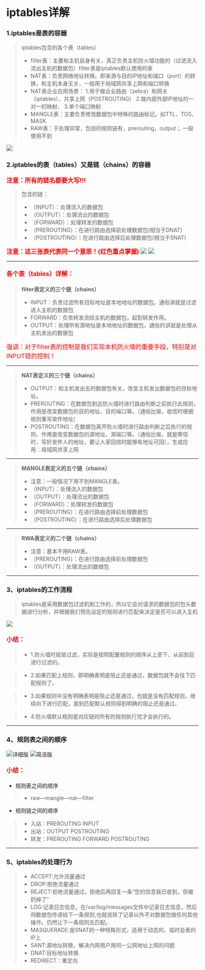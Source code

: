 # iptables详解

### 1.iptables是表的容器

> iptables包含的各个表（tables）
>* filter表：主要和主机自身有关，真正负责主机防火墙功能的（过滤流入流出主机的数据包）filter表是iptables默认使用的表
>* NAT表：负责网络地址转换。即来源与目的IP地址和端口（port）的转换，和主机本身无关，一般用于局域网共享上网和端口转换
>* NAT表企业应用场景：
1.用于做企业路由（zebra）和网关（iptables）、共享上网（POSTROUTING）
2.做内部外部IP地址的一对一的映射、
3.单个端口映射
>* MANGLE表：主要负责修改数据包中特殊的路由标记。如TTL、TOS、MASK
>* RAW表：于处理异常，包括的规则链有，prerouting，output； 一般使用不到


![](./image/1.png)

### 2.iptables的表（tables）又是链（chains）的容器

**<font color=#ff0000 size=3> 注意：所有的链名都要大写!!!** </font>
>包含的链：
>*    （INPUT）：处理流入的数据包
>*    （OUTPUT）：处理流出的数据包
>*    （FORWARD）：处理转发的数据包
>*    （PREROUTING）：在进行路由选择前处理数据包(相当于DNAT)
>*    （POSTROUTING）：在进行路由选择后处理数据包(相当于SNAT)

**<font color=#ff0000 size=3>注意：这三张表代表同一个意思！(红色重点掌握)**</font>
![](./image/2.png)
![](./image/4.png)


---

#### <font color=#ff0000 size=3>各个表（tables）详解：</font>

>  **filter表定义的三个链（chains）**
>*    INPUT：负责过滤所有目标地址是本地地址的数据包。通俗讲就是过滤进入主机的数据包
>*    FORWARD：负责转发流经主机的数据包，起到转发作用。
>*    OUTPUT：处理所有源地址是本地地址的数据包，通俗的讲就是处理从主机发出的数据包

<font color=#ff0000 size=3>强调：对于filter表的控制是我们实现本机防火墙的重要手段，特别是对INPUT链的控制！</font>

---

> **NAT表定义的三个链（chains）**
>*    OUTPUT：和主机发出去的数据包有关。改变主机发出数据包的目标地址。
>*    PREROUTING：在数据包到达防火墙时进行路由判断之前执行此规则，作用是改变数据包的目的地址、目的端口等。（通俗比喻，收信时根据规则重写收件地址）
>*    POSTROUTING：在数据包离开防火墙时进行路由判断之后执行的规则，作用是改变数据包的源地址、源端口等。（通俗比喻，就是寄信时，写好发件人的地址，要让人家回信时能够有地址可回），生成应用：局域网共享上网

---

> **MANGLE表定义的五个链（chains）**
>* 注意：一般情况下用不到MANGLE表。
>*    （INPUT）：处理流入的数据包
>*    （OUTPUT）：处理流出的数据包
>*    （FORWARD）：处理转发的数据包
>*    （PREROUTING）：在进行路由选择前处理数据包
>*    （POSTROUTING）：在进行路由选择后处理数据包

---

> **RWA表定义的二个链（chains）**
>* 注意：基本不用RAW表。
>*    （PREROUTING）：在进行路由选择前处理数据包
>*    （OUTPUT）：处理流出的数据包

---
### 3、iptables的工作流程
> iptables是采用数据包过滤机制工作的，所以它会对请求的数据包的包头数据进行分析，并根据我们预先设定的规则进行匹配来决定是否可以进入主机

![](./image/3.png)

#### <font color=#ff0000 size=3>小结：</font>
>* 1.防火墙时层层过滤，实际是按照配置规则的顺序从上至下、从前到后进行过滤的。

>* 2.如果匹配上规则，即明确表明是阻止还是通过，数据包就不会往下匹配规则了。

>* 3.如果规则中没有明确表明是阻止还是通过，也就是没有匹配规则，继续向下进行匹配，直到匹配默认规则得到明确的阻止还是通过。

>* 4.防火墙默认规则是对应链的所有的规则执行完才会执行的。
---

### 4、规则表之间的顺序
![详细版](./image/6.png)
![简洁版](./image/5.png)

#### <font color=#ff0000 size=3>小结：</font>
* 规则表之间的顺序
>* raw—mangle—nat—filter

* 规则链之间的顺序
>* 入站：PREROUTING  INPUT
>* 出站：OUTPUT  POSTROUTING
>* 转发：PREROUTING  FORWARD  POSTROUTING

---



### 5、iptables的处理行为
>*    ACCEPT:允许流量通过
>*    DROP:拒绝流量通过
>*    REJECT:拒绝流量通过，拒绝后再回复一条“您的信息我已收到，但被扔掉了”
>*    LOG:记录日志信息，在/var/log/messages文件中记录日志信息，然后将数据包传递给下一条规则,也就说除了记录以外不对数据包做任何其他操作。仍然让下一条规则五匹配。
>*    MASQUERADE:是SNAT的一种特殊形式，适用于动态的、临时会表的IP上
>*    SANT:源地址转换，解决内网用户用同一公网地址上网的问题
>*    DNAT:目标地址转换
>* REDIRECT：重定向
